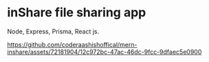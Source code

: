# inShare file sharing app

Node, Express, Prisma, React js.

https://github.com/coderaashishoffical/mern-inshare/assets/72181904/12c972bc-47ac-46dc-9fcc-9dfaec5e0900
